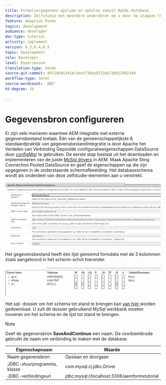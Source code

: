 ```yaml
---
title: Formuliergegevens opslaan en ophalen vanuit MySQL-database
description: Zelfstudie met meerdere onderdelen om u door de stappen te laten lopen die nodig zijn voor het opslaan en ophalen van formuliergegevens
feature: Adaptive Forms
topics: development
audience: developer
doc-type: tutorial
activity: implement
version: 6.3,6.4,6.5
topic: Development
role: Developer
level: Experienced
translation-type: tm+mt
source-git-commit: d9714b9a291ec3ee5f3dba9723de72bb120d2149
workflow-type: tm+mt
source-wordcount: '202'
ht-degree: 1%

---
```


# Gegevensbron configureren

Er zijn vele manieren waarmee AEM integratie met externe gegevensbestand toelaat. Één van de gemeenschappelijkste &amp; standaardpraktijk van gegevensbestandintegratie is door Apache het Verdelen van Verbinding Gepoolde configuratieeigenschappen DataSource door [configMgr](http://localhost:4502/system/console/configMgr) te gebruiken.
De eerste stap bestaat uit het downloaden en implementeren van de juiste [MySql drivers](https://mvnrepository.com/artifact/mysql/mysql-connector-java) in AEM.
Maak Apache Sling Connection Pooled DataSource en geef de eigenschappen op die zijn opgegeven in de onderstaande schermafbeelding. Het databaseschema wordt als onderdeel van deze zelfstudie-elementen aan u verstrekt.

![gegevensbron](assets/save-continue.PNG)

Het gegevensbestand heeft één lijst genoemd formdata met de 3 kolommen zoals aangetoond in het scherm-schot hieronder.

![gegevensbank](assets/data-base-tables.PNG)

Het sql- dossier om het schema tot stand te brengen kan [van hier ](assets/form-data-db.sql) worden gedownload. U zult dit dossier gebruikend MySql werkbank moeten invoeren om het schema en de lijst tot stand te brengen.

>[!NOTE]
>Geef de gegevensbron **SaveAndContinue** een naam. De voorbeeldcode gebruikt de naam om verbinding te maken met de database.

| Eigenschapnaam | Waarde |
------------------------|---------------------------------------
| Naam gegevensbron | Opslaan en doorgaan |
| JDBC-stuurprogramma, klasse | com.mysql.cj.jdbc.Driver |
| JDBC-verbindingsuri | jdbc:mysql://localhost:3306/aemformstutorial |


